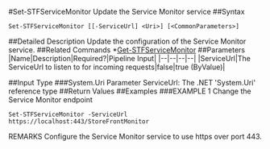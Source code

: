 #Set-STFServiceMonitor
Update the Service Monitor service
##Syntax
```Set-STFServiceMonitor [[-ServiceUrl] <Uri>] [<CommonParameters>]
```
##Detailed Description
Update the configuration of the Service Monitor service.
##Related Commands
*[Get-STFServiceMonitor](Get-STFServiceMonitor)
##Parameters
|Name|Description|Required?|Pipeline Input||--|--|--|--||ServiceUrl|The ServiceUrl to listen to for incoming requests|false|true (ByValue)|##Input Type
###System.Uri
Parameter ServiceUrl: The .NET 'System.Uri' reference type
##Return Values
##Examples
###EXAMPLE 1 Change the Service Monitor endpoint
```Set-STFServiceMonitor -ServiceUrl https://localhost:443/StoreFrontMonitor
```
REMARKS
Configure the Service Monitor service to use https over port 443.
